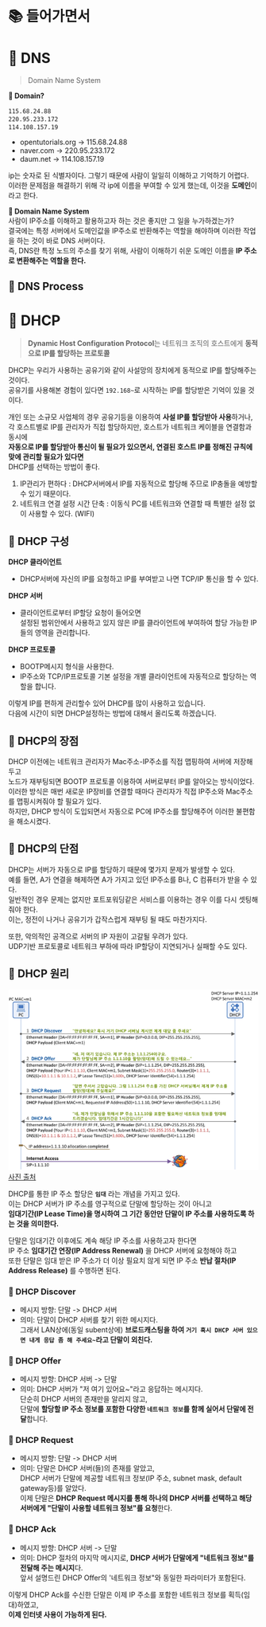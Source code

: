 # 📚 들어가면서          
     
# 📘 DNS    
> Domain Name System     
   
**🤔 Domain?**       
```
115.68.24.88
220.95.233.172
114.108.157.19
```     
* opentutorials.org -> 115.68.24.88      
* naver.com -> 220.95.233.172        
* daum.net -> 114.108.157.19      
    
ip는 숫자로 된 식별자이다. 그렇기 때문에 사람이 일일히 이해하고 기억하기 어렵다.              
이러한 문제점을 해결하기 위해 각 ip에 이름을 부여할 수 있게 했는데, 이것을 **도메인**이라고 한다.      
        
**🤔 Domain Name System**                    
사람이 IP주소를 이해하고 활용하고자 하는 것은 좋지만 그 일을 누가하겠는가?               
결국에는 특정 서버에서 도메인값을 IP주소로 반환해주는 역할을 해야하며 이러한 작업을 하는 것이 바로 DNS 서버이다.               
즉, DNS란 특정 노드의 주소를 찾기 위해, 사람이 이해하기 쉬운 도메인 이름을 **IP 주소로 변환해주는 역할을 한다.**                 
              
## 📖 DNS Process                 
 





# 📗 DHCP  
> **Dynamic Host Configuration Protocol**는 네트워크 조직의 호스트에게 **동적으로 IP를 할당하는 프로토콜**               
                  
DHCP는 우리가 사용하는 공유기와 같이 사설망의 장치에게 동적으로 IP를 할당해주는 것이다.      
공유기를 사용해본 경험이 있다면 `192.168~`로 시작하는 IP를 할당받은 기억이 있을 것이다.       
     
개인 또는 소규모 사업체의 경우 공유기등을 이용하여 **사설 IP를 할당받아 사용**하거나,            
각 호스트별로 IP를 관리자가 직접 할당하지만, 호스트가 네트워크 케이블을 연결함과 동시에         
**자동으로 IP를 할당받아 통신이 될 필요가 있으면서, 연결된 호스트 IP를 정해진 규칙에 맞에 관리할 필요가 있다면**       
DHCP를 선택하는 방법이 좋다.                  
            
1. IP관리가 편하다 : DHCP서버에서 IP를 자동적으로 할당해 주므로 IP충돌을 예방할 수 있기 때문이다.         
2. 네트워크 연결 설정 시간 단축 : 이동식 PC를 네트워크와 연결할 때 특별한 설정 없이 사용할 수 있다. (WIFI)           
   
    
## 📖 DHCP 구성          
**DHCP 클라이언트**            
* DHCP서버에 자신의 IP를 요청하고 IP를 부여받고 나면 TCP/IP 통신을 할 수 있다.          
    
**DHCP 서버**          
* 클라이언트로부터 IP할당 요청이 들어오면          
설정된 범위안에서 사용하고 있지 않은 IP를 클라이언트에 부여하여 할당 가능한 IP들의 영역을 관리합니다.       
          
**DHCP 프로토콜**          
* BOOTP메시지 형식을 사용한다.           
* IP주소와 TCP/IP프로토콜 기본 설정을 개별 클라이언트에 자동적으로 할당하는 역할을 합니다.        
         
이렇게 IP를 편하게 관리할수 있어 DHCP를 많이 사용하고 있습니다.      
다음에 시간이 되면 DHCP설정하는 방법에 대해서 올리도록 하겠습니다.        
                 
## 📖 DHCP의 장점   
DHCP 이전에는 네트워크 관리자가 Mac주소-IP주소를 직접 맵핑하여 서버에 저장해두고   
노드가 재부팅되면 BOOTP 프로토콜 이용하여 서버로부터 IP를 알아오는 방식이었다.       
이러한 방식은 매번 새로운 IP장비를 연결할 때마다 관리자가 직접 IP주소와 Mac주소를 맵핑시켜줘야 할 필요가 있다.       
하지만, DHCP 방식이 도입되면서 자동으로 PC에 IP주소를 할당해주어 이러한 불편함을 해소시켰다.      
    
## 📖 DHCP의 단점      
DHCP는 서버가 자동으로 IP를 할당하기 때문에 몇가지 문제가 발생할 수 있다.    
예를 들면, A가 연결을 해제하면 A가 가지고 있던 IP주소를 B나, C 컴퓨터가 받을 수 있다.  
일반적인 경우 문제는 없지만 포트포워딩같은 서비스를 이용하는 경우 이를 다시 셋팅해줘야 한다.  
이는, 정전이 나거나 공유기가 갑작스럽게 재부팅 될 때도 마찬가지다.     
           
또한, 악의적인 공격으로 서버의 IP 자원이 고갈될 우려가 있다.             
UDP기반 프로토콜로 네트워크 부하에 따라 IP할당이 지연되거나 실패할 수도 있다.       
    
## 📖 DHCP 원리      

![DHCPProcess.png](./images/DHCPProcess.png)    
[사진 출처](https://www.netmanias.com/ko/post/blog/5348/dhcp-ip-allocation-network-protocol/understanding-the-basic-operations-of-dhcp)   
   
DHCP를 통한 IP 주소 할당은 **`임대`** 라는 개념을 가지고 있다.        
이는 DHCP 서버가 IP 주소를 영구적으로 단말에 할당하는 것이 아니고     
**임대기간(IP Lease Time)을 명시하여 그 기간 동안만 단말이 IP 주소를 사용하도록 하는 것을 의미한다.**    
  
단말은 임대기간 이후에도 계속 해당 IP 주소를 사용하고자 한다면       
IP 주소 **임대기간 연장(IP Address Renewal)** 을 DHCP 서버에 요청해야 하고      
또한 단말은 임대 받은 IP 주소가 더 이상 필요치 않게 되면 IP 주소 **반납 절차(IP Address Release)** 를 수행하면 된다.   

### 📄 DHCP Discover
  
* 메시지 방향: 단말 -> DHCP 서버    
* 의미: 단말이 DHCP 서버를 찾기 위한 메시지다.    
그래서 LAN상에(동일 subent상에) **브로드캐스팅을 하여 
`거기 혹시 DHCP 서버 있으면 내게 응답 좀 해 주세요~`라고 단말이 외친다.**          
 
### 📄 DHCP Offer

* 메시지 방향: DHCP 서버 -> 단말
* 의미: DHCP 서버가 "저 여기 있어요~"라고 응답하는 메시지다.   
단순히 DHCP 서버의 존재만을 알리지 않고,   
단말에 **할당할 IP 주소 정보를 포함한 다양한 `네트워크 정보`를 함께 실어서 단말에 전달**합니다.
 
### 📄 DHCP Request  

* 메시지 방향: 단말 -> DHCP 서버   
* 의미: 단말은 DHCP 서버(들)의 존재를 알았고,      
DHCP 서버가 단말에 제공할 네트워크 정보(IP 주소, subnet mask, default gateway등)를 알았다.       
이제 단말은 **DHCP Request 메시지를 통해 하나의 DHCP 서버를 선택하고 
해당 서버에게 "단말이 사용할 네트워크 정보"를 요청**한다.        
   
### 📄 DHCP Ack   
* 메시지 방향: DHCP 서버 -> 단말  
* 의미: DHCP 절차의 마지막 메시지로, **DHCP 서버가 단말에게 "네트워크 정보"를 전달해 주는 메시지**다.       
앞서 설명드린 DHCP Offer의 '네트워크 정보"와 동일한 파라미터가 포함된다.     
   
이렇게 DHCP Ack를 수신한 단말은 이제 IP 주소를 포함한 네트워크 정보를 획득(임대)하였고,    
**이제 인터넷 사용이 가능하게 된다.**   



